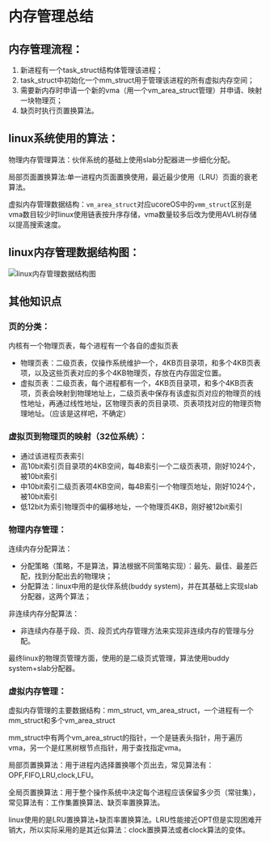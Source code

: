 # 内存管理总结

## 内存管理流程：

1. 新进程有一个task_struct结构体管理该进程；
2. task_struct中初始化一个mm_struct用于管理该进程的所有虚拟内存空间；
3. 需要新内存时申请一个新的vma（用一个vm_area_struct管理）并申请、映射一块物理页；
4. 缺页时执行页置换算法。

## linux系统使用的算法：

物理内存管理算法：伙伴系统的基础上使用slab分配器进一步细化分配。

局部页面置换算法:单一进程内页面置换使用，最近最少使用（LRU）页面的衰老算法。

虚拟内存管理数据结构：`vm_area_struct`对应ucoreOS中的`vmm_struct`区别是vma数目较少时linux使用链表按升序存储，vma数量较多后改为使用AVL树存储以提高搜索速度。

## linux内存管理数据结构图：

![linux内存管理数据结构图](E:\onedrive\文档\markdown笔记\操作系统\图片\linux内存管理数据结构图.jpg)

## 其他知识点

### 页的分类：

内核有一个物理页表，每个进程有一个各自的虚拟页表

- 物理页表：二级页表，仅操作系统维护一个，4KB页目录项，和多个4KB页表项，以及这些页表对应的多个4KB物理页，存放在内存固定位置。
- 虚拟页表：二级页表，每个进程都有一个，4KB页目录项，和多个4KB页表项，页表会映射到物理地址上，二级页表中保存有该虚拟页对应的物理页的线性地址，再通过线性地址，区物理页表的页目录项、页表项找对应的物理页物理地址。（应该是这样吧，不确定）

### 虚拟页到物理页的映射（32位系统）：

- 通过该进程页表索引
- 高10bit索引页目录项的4KB空间，每4B索引一个二级页表项，刚好1024个，被10bit索引
- 中10bit索引二级页表项4KB空间，每4B索引一个物理页地址，刚好1024个，被10bit索引
- 低12bit为索引物理页中的偏移地址，一个物理页4KB，刚好被12bit索引

### 物理内存管理：

连续内存分配算法：

- 分配策略（策略，不是算法，算法根据不同策略实现）：最先、最佳、最差匹配，找到分配出去的物理块；
- 分配算法：linux中用的是伙伴系统(buddy system)，并在其基础上实现slab分配器，这两个算法；

非连续内存分配算法：

- 非连续内存基于段、页、段页式内存管理方法来实现非连续内存的管理与分配。

最终linux的物理页管理方面，使用的是二级页式管理，算法使用buddy system+slab分配器。

### 虚拟内存管理：

虚拟内存管理的主要数据结构：mm_struct, vm_area_struct，一个进程有一个mm_struct和多个vm_area_struct

mm_struct中有两个vm_area_struct的指针，一个是链表头指针，用于遍历vma，另一个是红黑树根节点指针，用于查找指定vma。

局部页置换算法：用于进程内选择置换哪个页出去，常见算法有：OPF,FIFO,LRU,clock,LFU。

全局页置换算法：用于整个操作系统中决定每个进程应该保留多少页（常驻集），常见算法有：工作集置换算法、缺页率置换算法。

linux使用的是LRU置换算法+缺页率置换算法。LRU性能接近OPT但是实现困难开销大，所以实际采用的是其近似算法：clock置换算法或者clock算法的变体。

